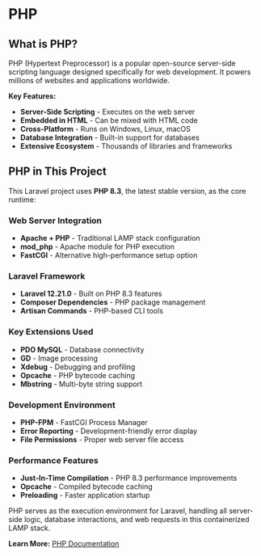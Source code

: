 # PHP

## What is PHP?

PHP (Hypertext Preprocessor) is a popular open-source server-side scripting language designed specifically for web development. It powers millions of websites and applications worldwide.

**Key Features:**

- **Server-Side Scripting** - Executes on the web server
- **Embedded in HTML** - Can be mixed with HTML code
- **Cross-Platform** - Runs on Windows, Linux, macOS
- **Database Integration** - Built-in support for databases
- **Extensive Ecosystem** - Thousands of libraries and frameworks

## PHP in This Project

This Laravel project uses **PHP 8.3**, the latest stable version, as the core runtime:

### Web Server Integration

- **Apache + PHP** - Traditional LAMP stack configuration
- **mod_php** - Apache module for PHP execution
- **FastCGI** - Alternative high-performance setup option

### Laravel Framework

- **Laravel 12.21.0** - Built on PHP 8.3 features
- **Composer Dependencies** - PHP package management
- **Artisan Commands** - PHP-based CLI tools

### Key Extensions Used

- **PDO MySQL** - Database connectivity
- **GD** - Image processing
- **Xdebug** - Debugging and profiling
- **Opcache** - PHP bytecode caching
- **Mbstring** - Multi-byte string support

### Development Environment

- **PHP-FPM** - FastCGI Process Manager
- **Error Reporting** - Development-friendly error display
- **File Permissions** - Proper web server file access

### Performance Features

- **Just-In-Time Compilation** - PHP 8.3 performance improvements
- **Opcache** - Compiled bytecode caching
- **Preloading** - Faster application startup

PHP serves as the execution environment for Laravel, handling all server-side logic, database interactions, and web requests in this containerized LAMP stack.

**Learn More:** [PHP Documentation](https://www.php.net/docs.php)
